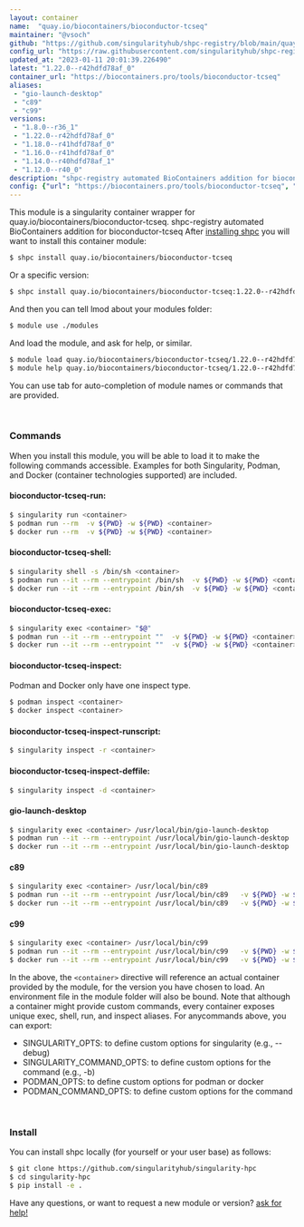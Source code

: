 ```yaml
---
layout: container
name:  "quay.io/biocontainers/bioconductor-tcseq"
maintainer: "@vsoch"
github: "https://github.com/singularityhub/shpc-registry/blob/main/quay.io/biocontainers/bioconductor-tcseq/container.yaml"
config_url: "https://raw.githubusercontent.com/singularityhub/shpc-registry/main/quay.io/biocontainers/bioconductor-tcseq/container.yaml"
updated_at: "2023-01-11 20:01:39.226490"
latest: "1.22.0--r42hdfd78af_0"
container_url: "https://biocontainers.pro/tools/bioconductor-tcseq"
aliases:
 - "gio-launch-desktop"
 - "c89"
 - "c99"
versions:
 - "1.8.0--r36_1"
 - "1.22.0--r42hdfd78af_0"
 - "1.18.0--r41hdfd78af_0"
 - "1.16.0--r41hdfd78af_0"
 - "1.14.0--r40hdfd78af_1"
 - "1.12.0--r40_0"
description: "shpc-registry automated BioContainers addition for bioconductor-tcseq"
config: {"url": "https://biocontainers.pro/tools/bioconductor-tcseq", "maintainer": "@vsoch", "description": "shpc-registry automated BioContainers addition for bioconductor-tcseq", "latest": {"1.22.0--r42hdfd78af_0": "sha256:b99984884dbccf7adef94038281fd05474c0dc991a12d2b51aa074815473385e"}, "tags": {"1.8.0--r36_1": "sha256:3bd45f5828dba9b9310463d6facf07c5ece7c483c25642364f82f86028fdb742", "1.22.0--r42hdfd78af_0": "sha256:b99984884dbccf7adef94038281fd05474c0dc991a12d2b51aa074815473385e", "1.18.0--r41hdfd78af_0": "sha256:c7e843ce461a02039ba692072fa968ef948fc0ad1e53bf14b4340bcc4aaccdb2", "1.16.0--r41hdfd78af_0": "sha256:2dc91bdd50e7cda72ac857fad49cc6adb6ebaa7ebbb80ac81d55b1b42b04a09d", "1.14.0--r40hdfd78af_1": "sha256:b4bff060a665b3495253831e7a8b8a283541f95b3c225a8082f8b8f01fb9ef38", "1.12.0--r40_0": "sha256:6d17304473324e752bdaa061ee62976e962e66c9b151afadc2e07b1da3b25963"}, "docker": "quay.io/biocontainers/bioconductor-tcseq", "aliases": {"gio-launch-desktop": "/usr/local/bin/gio-launch-desktop", "c89": "/usr/local/bin/c89", "c99": "/usr/local/bin/c99"}}
---
```


This module is a singularity container wrapper for quay.io/biocontainers/bioconductor-tcseq.
shpc-registry automated BioContainers addition for bioconductor-tcseq
After [installing shpc](#install) you will want to install this container module:


```bash
$ shpc install quay.io/biocontainers/bioconductor-tcseq
```

Or a specific version:

```bash
$ shpc install quay.io/biocontainers/bioconductor-tcseq:1.22.0--r42hdfd78af_0
```

And then you can tell lmod about your modules folder:

```bash
$ module use ./modules
```

And load the module, and ask for help, or similar.

```bash
$ module load quay.io/biocontainers/bioconductor-tcseq/1.22.0--r42hdfd78af_0
$ module help quay.io/biocontainers/bioconductor-tcseq/1.22.0--r42hdfd78af_0
```

You can use tab for auto-completion of module names or commands that are provided.

<br>

### Commands

When you install this module, you will be able to load it to make the following commands accessible.
Examples for both Singularity, Podman, and Docker (container technologies supported) are included.

#### bioconductor-tcseq-run:

```bash
$ singularity run <container>
$ podman run --rm  -v ${PWD} -w ${PWD} <container>
$ docker run --rm  -v ${PWD} -w ${PWD} <container>
```

#### bioconductor-tcseq-shell:

```bash
$ singularity shell -s /bin/sh <container>
$ podman run --it --rm --entrypoint /bin/sh  -v ${PWD} -w ${PWD} <container>
$ docker run --it --rm --entrypoint /bin/sh  -v ${PWD} -w ${PWD} <container>
```

#### bioconductor-tcseq-exec:

```bash
$ singularity exec <container> "$@"
$ podman run --it --rm --entrypoint ""  -v ${PWD} -w ${PWD} <container> "$@"
$ docker run --it --rm --entrypoint ""  -v ${PWD} -w ${PWD} <container> "$@"
```

#### bioconductor-tcseq-inspect:

Podman and Docker only have one inspect type.

```bash
$ podman inspect <container>
$ docker inspect <container>
```

#### bioconductor-tcseq-inspect-runscript:

```bash
$ singularity inspect -r <container>
```

#### bioconductor-tcseq-inspect-deffile:

```bash
$ singularity inspect -d <container>
```


#### gio-launch-desktop

```bash
$ singularity exec <container> /usr/local/bin/gio-launch-desktop
$ podman run --it --rm --entrypoint /usr/local/bin/gio-launch-desktop   -v ${PWD} -w ${PWD} <container> -c " $@"
$ docker run --it --rm --entrypoint /usr/local/bin/gio-launch-desktop   -v ${PWD} -w ${PWD} <container> -c " $@"
```


#### c89

```bash
$ singularity exec <container> /usr/local/bin/c89
$ podman run --it --rm --entrypoint /usr/local/bin/c89   -v ${PWD} -w ${PWD} <container> -c " $@"
$ docker run --it --rm --entrypoint /usr/local/bin/c89   -v ${PWD} -w ${PWD} <container> -c " $@"
```


#### c99

```bash
$ singularity exec <container> /usr/local/bin/c99
$ podman run --it --rm --entrypoint /usr/local/bin/c99   -v ${PWD} -w ${PWD} <container> -c " $@"
$ docker run --it --rm --entrypoint /usr/local/bin/c99   -v ${PWD} -w ${PWD} <container> -c " $@"
```



In the above, the `<container>` directive will reference an actual container provided
by the module, for the version you have chosen to load. An environment file in the
module folder will also be bound. Note that although a container
might provide custom commands, every container exposes unique exec, shell, run, and
inspect aliases. For anycommands above, you can export:

 - SINGULARITY_OPTS: to define custom options for singularity (e.g., --debug)
 - SINGULARITY_COMMAND_OPTS: to define custom options for the command (e.g., -b)
 - PODMAN_OPTS: to define custom options for podman or docker
 - PODMAN_COMMAND_OPTS: to define custom options for the command

<br>

### Install

You can install shpc locally (for yourself or your user base) as follows:

```bash
$ git clone https://github.com/singularityhub/singularity-hpc
$ cd singularity-hpc
$ pip install -e .
```

Have any questions, or want to request a new module or version? [ask for help!](https://github.com/singularityhub/singularity-hpc/issues)